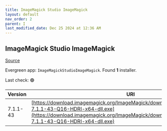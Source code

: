 ```yaml
---
title: ImageMagick Studio ImageMagick
layout: default
nav_order: 2
parent: I
last_modified_date: Dec 25 2024 at 12:36 AM
---
```


## ImageMagick Studio ImageMagick

[Source](https://imagemagick.org/)

Evergreen app: `ImageMagickStudioImageMagick`. Found **1** installer.

Last check: 🟢

| Version  | URI                                                                                                                                                                                                                  |
| -------- | -------------------------------------------------------------------------------------------------------------------------------------------------------------------------------------------------------------------- |
| 7.1.1-43 | [https://download.imagemagick.org/ImageMagick/download/binaries/ImageMagick-7.1.1-43-Q16-HDRI-x64-dll.exe](https://download.imagemagick.org/ImageMagick/download/binaries/ImageMagick-7.1.1-43-Q16-HDRI-x64-dll.exe) |
